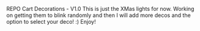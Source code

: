 REPO Cart Decorations - V1.0
This is just the XMas lights for now.  Working on getting them to blink randomly and then I will add more decos and the option to select your deco!
:)
Enjoy!